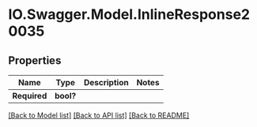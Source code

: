 # IO.Swagger.Model.InlineResponse20035
## Properties

Name | Type | Description | Notes
------------ | ------------- | ------------- | -------------
**Required** | **bool?** |  | 

[[Back to Model list]](../README.md#documentation-for-models) [[Back to API list]](../README.md#documentation-for-api-endpoints) [[Back to README]](../README.md)

